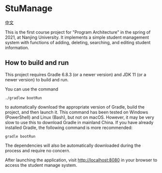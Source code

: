 # StuManage

[中文](README_ZH_CN.md)

This is the first course project for "Program Architecture" in the spring of 2021, at Nanjing University. It implements a simple student management system with functions of adding, deleting, searching, and editing student information.

## How to build and run

This project requires Gradle 6.8.3 (or a newer version) and JDK 11 (or a newer version) to build and run.

You can use the command

```shell
./gradlew bootRun
```

to automatically download the appropriate version of Gradle, build the project, and then launch it. This command has been tested on Windows (PowerShell) and Linux (Bash), but not on macOS. However, it may be very slow to use this to download Gradle in mainland China. If you have already installed Gradle, the following command is more recommended:

```shell
gradle bootRun
```

The dependencies will also be automatically downloaded during the process and require no concern.

After launching the application, visit [http://localhost:8080](http://localhost:8080) in your browser to access the student manage system.
